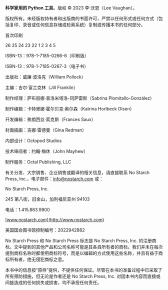 **科学家用的 Python 工具**。版权 © 2023 李·沃恩（Lee Vaughan）。

版权所有。未经版权持有者和出版商的书面许可，严禁以任何形式或任何方式（包括复印、录音或任何信息存储或检索系统）复制或传播本书的任何部分。

首次印刷

26 25 24 23 22     1 2 3 4 5

ISBN-13：978-1-7185-0266-6（印刷版）

ISBN-13：978-1-7185-0267-3（电子书）

出版社：威廉·波洛克（William Pollock）

主编：吉尔·富兰克林（Jill Franklin）

制作经理：萨布丽娜·普洛米塔洛-冈萨雷斯（Sabrina Plomitallo-González）

制作编辑：卡特里娜·霍尔贝克·奥尔森（Katrina Horlbeck Olsen）

开发编辑：弗朗西丝·索克斯（Frances Saux）

封面插画：吉娜·雷德曼（Gina Redman）

内部设计：Octopod Studios

技术审阅者：约翰·梅休（John Mayhew）

制作服务：Octal Publishing, LLC

有关分发、大宗销售、企业销售或翻译的相关信息，请直接联系 No Starch Press, Inc.，电子邮件：info@nostarch.com 或：

No Starch Press, Inc.

245 第八街，旧金山，加利福尼亚州 94103

电话：1.415.863.9900

[www.nostarch.com](http://www.nostarch.com)

美国国会图书馆控制编号：2022942882

No Starch Press 和 No Starch Press 标志是 No Starch Press, Inc. 的注册商标。文中提到的其他产品和公司名称可能是其各自所有者的商标。我们并未在每次提到商标名称时都使用商标符号，而是以编辑的方式使用这些名称，并且有益于商标所有者，绝无侵犯商标之意。

本书中的信息按“原样”提供，不提供任何保证。尽管在本书的准备过程中已采取了所有预防措施，但无论是作者还是 No Starch Press, Inc. 对因本书内容而直接或间接造成的任何损失或损害，均不承担任何责任。
